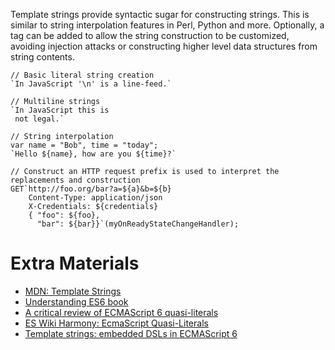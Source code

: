 Template strings provide syntactic sugar for constructing strings. This is similar to string interpolation features in Perl, Python and more. Optionally, a tag can be added to allow the string construction to be customized, avoiding injection attacks or constructing higher level data structures from string contents.

    // Basic literal string creation
    `In JavaScript '\n' is a line-feed.`

    // Multiline strings
    `In JavaScript this is
     not legal.`

    // String interpolation
    var name = "Bob", time = "today";
    `Hello ${name}, how are you ${time}?`

    // Construct an HTTP request prefix is used to interpret the replacements and construction
    GET`http://foo.org/bar?a=${a}&b=${b}
        Content-Type: application/json
        X-Credentials: ${credentials}
        { "foo": ${foo},
          "bar": ${bar}}`(myOnReadyStateChangeHandler);

# Extra Materials
- [MDN: Template Strings](https://developer.mozilla.org/en/docs/Web/JavaScript/Reference/template_strings)
- [Understanding ES6 book](https://leanpub.com/understandinges6/read/#leanpub-auto-template-strings)
- [A critical review of ECMAScript 6 quasi-literals](http://www.nczonline.net/blog/2012/08/01/a-critical-review-of-ecmascript-6-quasi-literals/)
- [ES Wiki Harmony: EcmaScript Quasi-Literals](http://wiki.ecmascript.org/doku.php?id=harmony:quasis)
- [Template strings: embedded DSLs in ECMAScript 6](http://www.2ality.com/2011/09/quasi-literals.html)